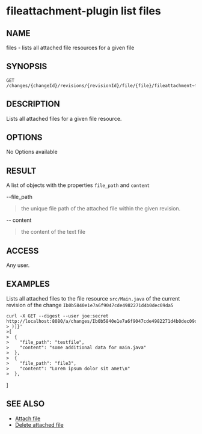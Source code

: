 fileattachment-plugin list files
================================

NAME
----
files - lists all attached file resources for a given file

SYNOPSIS
--------
    GET /changes/{changeId}/revisions/{revisionId}/file/{file}/fileattachment~files

DESCRIPTION
-----------
Lists all attached files for a given file resource.

OPTIONS
-------

No Options available


RESULT
------

A list of objects with the properties `file_path` and `content`

--file_path
> the unique file path of the attached file within the given revision.

-- content
> the content of the text file

ACCESS
------
Any user.

EXAMPLES
--------

Lists all attached files to the file resource `src/Main.java` of the current revision of the change `Ib0b5840e1e7a6f9047cde4982271d4b0dec09da5`

    curl -X GET --digest --user joe:secret  http://localhost:8080/a/changes/Ib0b5840e1e7a6f9047cde4982271d4b0dec09da5/revisions/current/files/src%2FMain.java/fileattachment~files
    > )]}'
    >[
    >  {
    >    "file_path": "testfile",
    >    "content": "some additional data for main.java"
    >  },
    >  {
    >    "file_path": "file3",
    >    "content": "Lorem ipsum dolor sit amet\n"
    >  },
]



SEE ALSO
--------

* [Attach file](rest-api-add-file.html)
* [Delete attached file](rest-api-delete-file.html)